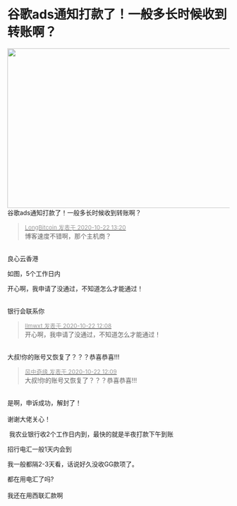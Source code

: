# 谷歌ads通知打款了！一般多长时候收到转账啊？


<img id="aimg_z6iEV" onclick="zoom(this, this.src, 0, 0, 0)" class="zoom" width="600" height="362" src="https://i.loli.net/2020/10/22/Na5eqCJjYHK4tTz.png" onmouseover="img_onmouseoverfunc(this)" onclick="zoom(this)" style="cursor:pointer" border="0" alt="" /><br />
谷歌ads通知打款了！一般多长时候收到转账啊？<img id="aimg_meF52" onclick="zoom(this, this.src, 0, 0, 0)" class="zoom" src="https://cdn.jsdelivr.net/gh/hishis/forum-master/public/images/patch.gif" onmouseover="img_onmouseoverfunc(this)" onload="thumbImg(this)" border="0" alt="" />

<div class="quote"><blockquote><font size="2"><a href="https://www.hostloc.com/forum.php?mod=redirect&amp;goto=findpost&amp;pid=9335572&amp;ptid=757104" target="_blank"><font color="#999999">LongBitcoin 发表于 2020-10-22 13:20</font></a></font><br />
博客速度不错啊，那个主机商？</blockquote></div><br />
良心云香港<img id="aimg_FMUPW" onclick="zoom(this, this.src, 0, 0, 0)" class="zoom" src="https://cdn.jsdelivr.net/gh/hishis/forum-master/public/images/patch.gif" onmouseover="img_onmouseoverfunc(this)" onload="thumbImg(this)" border="0" alt="" />

如图，5个工作日内

开心啊，我申请了没通过，不知道怎么才能通过！<br />
<br />
<img src="static/image/smiley/default/sad.gif" smilieid="2" border="0" alt="" /><img src="static/image/smiley/default/sad.gif" smilieid="2" border="0" alt="" /><img src="static/image/smiley/default/sad.gif" smilieid="2" border="0" alt="" />

银行会联系你

<div class="quote"><blockquote><font size="2"><a href="https://www.hostloc.com/forum.php?mod=redirect&amp;goto=findpost&amp;pid=9335348&amp;ptid=757104" target="_blank"><font color="#999999">llmwxt 发表于 2020-10-22 12:08</font></a></font><br />
开心啊，我申请了没通过，不知道怎么才能通过！</blockquote></div><br />
大叔!你的账号又恢复了？？？恭喜恭喜!!!<img id="aimg_Lz2W1" onclick="zoom(this, this.src, 0, 0, 0)" class="zoom" src="https://cdn.jsdelivr.net/gh/hishis/forum-master/public/images/patch.gif" onmouseover="img_onmouseoverfunc(this)" onload="thumbImg(this)" border="0" alt="" />

<div class="quote"><blockquote><font size="2"><a href="https://www.hostloc.com/forum.php?mod=redirect&amp;goto=findpost&amp;pid=9335355&amp;ptid=757104" target="_blank"><font color="#999999">风中奇缘 发表于 2020-10-22 12:09</font></a></font><br />
大叔!你的账号又恢复了？？？恭喜恭喜!!!</blockquote></div><br />
是啊，申诉成功，解封了！<br />
<br />
谢谢大佬关心！

<img src="static/image/smiley/default/lol.gif" smilieid="12" border="0" alt="" /> 我农业银行收2个工作日内到，最快的就是半夜打款下午到账

招行电汇一般1天内会到

我一般都隔2-3天看，话说好久没收GG款项了。

都在用电汇了吗?<br />
<br />
我还在用西联汇款啊
